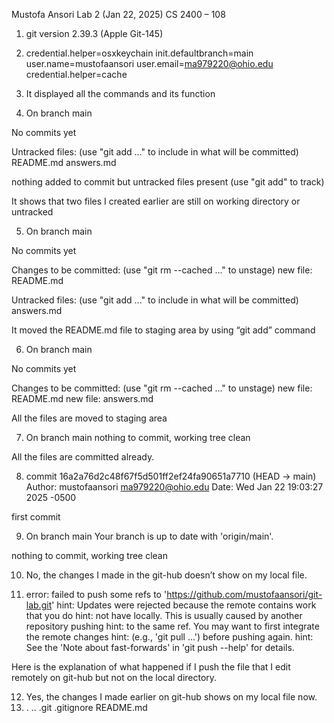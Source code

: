 Mustofa Ansori
Lab 2 (Jan 22, 2025)
CS 2400 – 108

1.	git version 2.39.3 (Apple Git-145)

2.	credential.helper=osxkeychain
init.defaultbranch=main
user.name=mustofaansori
user.email=ma979220@ohio.edu
credential.helper=cache

3.	It displayed all the commands and its function

4.	On branch main

No commits yet

Untracked files:
  (use "git add <file>..." to include in what will be committed)
	README.md
	answers.md

nothing added to commit but untracked files present (use "git add" to track)

It shows that two files I created earlier are still on working directory or untracked

5.	On branch main

No commits yet

Changes to be committed:
  (use "git rm --cached <file>..." to unstage)
	new file:   README.md

Untracked files:
  (use "git add <file>..." to include in what will be committed)
	answers.md

It moved the README.md file to staging area by using “git add” command

6.	On branch main

No commits yet

Changes to be committed:
  (use "git rm --cached <file>..." to unstage)
	new file:   README.md
	new file:   answers.md

All the files are moved to staging area

7.	On branch main
nothing to commit, working tree clean

All the files are committed already.

8.	commit 16a2a76d2c48f67f5d501ff2ef24fa90651a7710 (HEAD -> main)
Author: mustofaansori <ma979220@ohio.edu>
Date:   Wed Jan 22 19:03:27 2025 -0500

   first commit

9.	On branch main
Your branch is up to date with 'origin/main'.

nothing to commit, working tree clean


10.	No, the changes I made in the git-hub doesn’t show on my local file.

11.	error: failed to push some refs to 'https://github.com/mustofaansori/git-lab.git'
hint: Updates were rejected because the remote contains work that you do
hint: not have locally. This is usually caused by another repository pushing
hint: to the same ref. You may want to first integrate the remote changes
hint: (e.g., 'git pull ...') before pushing again.
hint: See the 'Note about fast-forwards' in 'git push --help' for details.

Here is the explanation of what happened if I push the file that I edit remotely on git-hub but not on the local directory.

12.	Yes, the changes I made earlier on git-hub shows on my local file now.
13.	.		..		.git		.gitignore	README.md
